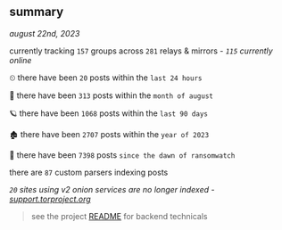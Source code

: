 
## summary
_august 22nd, 2023_

currently tracking `157` groups across `281` relays & mirrors - _`115` currently online_

⏲ there have been `20` posts within the `last 24 hours`

🦈 there have been `313` posts within the `month of august`

🪐 there have been `1068` posts within the `last 90 days`

🏚 there have been `2707` posts within the `year of 2023`

🦕 there have been `7398` posts `since the dawn of ransomwatch`

there are `87` custom parsers indexing posts

_`20` sites using v2 onion services are no longer indexed - [support.torproject.org](https://support.torproject.org/onionservices/v2-deprecation/)_

> see the project [README](https://github.com/joshhighet/ransomwatch#ransomwatch--) for backend technicals
